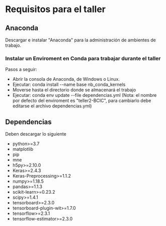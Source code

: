 # Requisitos para el taller

## Anaconda

Descargar e instalar "Anaconda" para la administración de ambientes de trabajo.

### Instalar un Enviroment en Conda para trabajar durante el taller

Pasos a seguir:

- Abrir la consola de Anaconda, de Windows o Linux.
- Ejecutar: conda install --name base nb_conda_kernels
- Moverse hasta el directorio donde se almacenará el trabajo
- Ejecutar: conda env update --file dependencias.yml (Nota: el nombre por defecto del enviroment es "teller2-BCIC", para cambiarlo debe editarse el archivo dependencias.yml)

## Dependencias

Deben descargar lo siguiente

- python>=3.7
- matplotlib
- pip
- mne
- h5py>=2.10.0
- Keras>=2.4.3
- Keras-Preprocessing>=1.1.2
- numpy>=1.18.5
- pandas>=1.1.3
- scikit-learn>=0.23.2
- scipy>=1.4.1
- tensorboard>=2.3.0
- tensorboard-plugin-wit>=1.7.0
- tensorflow>=2.3.1
- tensorflow-estimator>=2.3.0